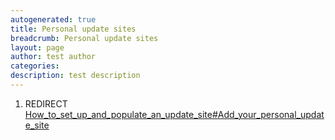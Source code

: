 ```yaml
---
autogenerated: true
title: Personal update sites
breadcrumb: Personal update sites
layout: page
author: test author
categories: 
description: test description
---
```


1.  REDIRECT [How\_to\_set\_up\_and\_populate\_an\_update\_site\#Add\_your\_personal\_update\_site](How_to_set_up_and_populate_an_update_site#Add_your_personal_update_site "wikilink")
